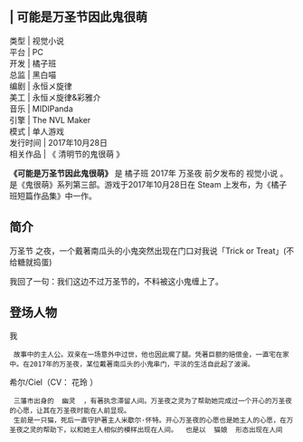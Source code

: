 |  可能是万圣节因此鬼很萌  
---  
类型  |  视觉小说   
平台  |  PC   
开发  |  橘子班   
总监  |  黑白喵   
编剧  |  永恒メ旋律   
美工  |  永恒メ旋律&彩雅介   
音乐  |  MIDIPanda   
引擎  |  The NVL Maker   
模式  |  单人游戏   
发行时间  |  2017年10月28日   
相关作品  |  《  清明节的鬼很萌  》   
  
**《可能是万圣节因此鬼很萌》** 是  橘子班  2017年  万圣夜  前夕发布的  视觉小说
。是《鬼很萌》系列第三部。游戏于2017年10月28日在  Steam  上发布，为《橘子班短篇作品集》中一作。

##  简介

万圣节  之夜，一个戴著南瓜头的小鬼突然出现在门口对我说「Trick or Treat」(不给糖就捣蛋)

我回了一句：我们这边不过万圣节的，不料被这小鬼缠上了。

##  登场人物

我

     故事中的主人公。双亲在一场意外中过世，他也因此瘸了腿。凭著巨额的赔偿金，一直宅在家中。在2017年的万圣夜，某位戴著南瓜头的小鬼串门，平淡的生活自此起了波澜。 

希尔/Ciel（CV：  花玲  ）

     三藩市出身的  幽灵  ，有著执念滞留人间。万圣夜之灵为了帮助她完成过一个开心的万圣夜的心愿，让其在万圣夜时能在人前显现。 
     生前是一只猫，死后一直守护著主人米歇尔·怀特。开心万圣夜的心愿也是她主人的心愿，在万圣夜之灵的帮助下，以和她主人相似的模样出现在人间。  也是以  猫娘  形态出现在人间 